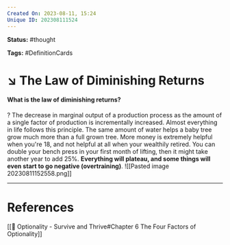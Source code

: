 ```yaml
---
Created On: 2023-08-11, 15:24
Unique ID: 202308111524
---
```

**Status:** #thought 

**Tags:**  #DefinitionCards 

# ↘️ The Law of Diminishing Returns

#### What is the law of diminishing returns? 
?
The decrease in marginal output of a production process as the amount of a single factor of production is incrementally increased.
Almost everything in life follows this principle. 
The same amount of water helps a baby tree grow much more than a full grown tree.
More money is extremely helpful when you're 18, and not helpful at all when your wealthily retired. 
You can double your bench press in your first month of lifting, then it might take another year to add 25%.
**Everything will plateau, and some things will even start to go negative (overtraining)**. 
![[Pasted image 20230811152558.png]]
<!--SR:!2023-08-18,3,250-->


---
# References
[[📗 Optionality - Survive and Thrive#Chapter 6 The Four Factors of Optionality]]